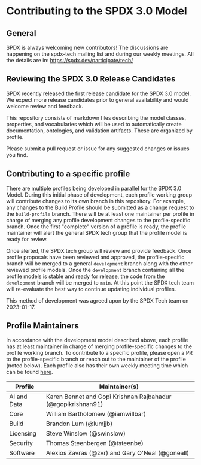 # Contributing to the SPDX 3.0 Model

## General
SPDX is always welcoming new contributors! The discussions are happening on the spdx-tech mailing list
and during our weekly meetings. All the details are in: https://spdx.dev/participate/tech/

## Reviewing the SPDX 3.0 Release Candidates
SPDX recently released the first release candidate for the SPDX 3.0 model.  
We expect more release candidates prior to general availability and would welcome review and feedback.

This repository consists of markdown files describing the model classes, properties, and vocabularies which will be used to automatically create documentation, ontologies, and validation artifacts.
These are organized by profile.

Please submit a pull request or issue for any suggested changes or issues you find.

## Contributing to a specific profile
There are multiple profiles being developed in parallel for the SPDX 3.0 Model. During this initial phase of development, each profile working group will contribute changes to its own branch in this repository. For example, any changes to the Build Profile should be submitted as a change request to the `build-profile` branch. There will be at least one maintainer per profile in charge of merging any profile development changes to the profile-specific branch. Once the first "complete" version of a profile is ready, the profile maintainer will alert the general SPDX tech group that the profile model is ready for review.

Once alerted, the SPDX tech group will review and provide feedback. Once profile proposals have been reviewed and approved, the profile-specific branch will be merged to a general `development` branch along with the other reviewed profile models. Once the `development` branch containing all the profile models is stable and ready for release, the code from the `development` branch will be merged to `main`. At this point the SPDX tech team will re-evaluate the best way to continue updating individual profiles.

This method of development was agreed upon by the SPDX Tech team on 2023-01-17.

## Profile Maintainers
In accordance with the development model described above, each profile has at least maintainer in charge of merging profile-specific changes to the profile working branch. To contribute to a specific profile, please open a PR to the profile-specific branch or reach out to the maintainer of the profile (noted below). Each profile also has their own weekly meeting time which can be found [here](https://github.com/spdx/meetings#sub-groups-for-specific-topics).

| Profile | Maintainer(s) |
| ----------- | ----------- |
| AI and Data | Karen Bennet and Gopi Krishnan Rajbahadur (@rgopikrishnan91) |
| Core | William Bartholomew (@iamwillbar) |
| Build | Brandon Lum (@lumjjb) |
| Licensing | Steve Winslow (@swinslow) |
| Security   | Thomas Steenbergen (@tsteenbe) |
| Software | Alexios Zavras (@zvr) and Gary O'Neal (@goneall) |

